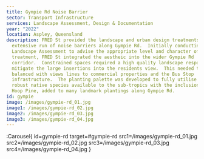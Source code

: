 ```yaml
---
title: Gympie Rd Noise Barrier
sector: Transport Infrastructure
services: Landscape Assessment, Design & Documentation
year: "2022"
location: Aspley, Queensland
description: FRED St provided the landscape and urban design treatments for an
  extensive run of noise barriers along Gympie Rd.  Initially conducting the TMR
  Landscape Assessment to advise the appropriate level and character of the
  treatment, FRED St integrated the aestheic into the wider Gympie Rd
  corridor.  Constrained spaces required a high quality landscape response to
  mitigate the large insertions into the residents view.  This needed to be
  balanced with views lines to commercial properties and the Bus Stop
  infrastructure.  The planting palette was developed to fully utilise the
  robust native species available to the sub-tropics with the inclusion of the
  Hoop Pine, added to many landmark plantings along Gympie Rd.
id: gympie
image: /images/gympie-rd_01.jpg
image1: /images/gympie-rd_02.jpg
image2: /images/gympie-rd_03.jpg
image3: /images/gympie-rd_04.jpg
---
```


:Carousel{
id=gympie-rd
target=#gympie-rd
src1=/images/gympie-rd_01.jpg
src2=/images/gympie-rd_02.jpg
src3=/images/gympie-rd_03.jpg
src4=/images/gympie-rd_04.jpg
}
